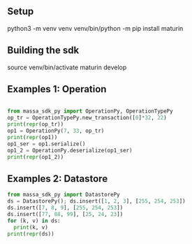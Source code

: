 ## Setup

python3 -m venv venv
venv/bin/python -m pip install maturin

## Building the sdk

source venv/bin/activate
maturin develop

## Examples 1: Operation

```python

from massa_sdk_py import OperationPy, OperationTypePy
op_tr = OperationTypePy.new_transaction([0]*32, 22)
print(repr(op_tr))
op1 = OperationPy(7, 33, op_tr)
print(repr(op1))
op1_ser = op1.serialize()
op1_2 = OperationPy.deserialize(op1_ser)
print(repr(op1_2))
```

## Examples 2: Datastore

```python
from massa_sdk_py import DatastorePy
ds = DatastorePy(); ds.insert([1, 2, 3], [255, 254, 253])
ds.insert([7, 8, 9], [255, 254, 253])
ds.insert([77, 88, 99], [25, 24, 23])
for (k, v) in ds:
  print(k, v)
print(repr(ds))
```
